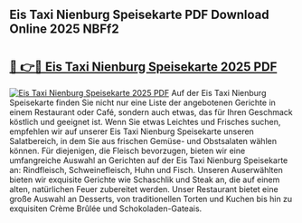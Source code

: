 ## Eis Taxi Nienburg Speisekarte PDF Download Online 2025 NBFf2

# <h2><a href="http://gc6tht.nevu.top/?p=Eis+Taxi+Nienburg+Speisekarte">🔗 👉🔴 Eis Taxi Nienburg Speisekarte 2025 PDF</a></h2>

[![Eis Taxi Nienburg Speisekarte 2025 PDF](https://i.imgur.com/dBaPXMq.png)](http://gc6tht.nevu.top/?p=Eis+Taxi+Nienburg+Speisekarte)
Auf der Eis Taxi Nienburg Speisekarte finden Sie nicht nur eine Liste der angebotenen Gerichte in einem Restaurant oder Café, sondern auch etwas, das für Ihren Geschmack köstlich und geeignet ist. Wenn Sie etwas Leichtes und Frisches suchen, empfehlen wir auf unserer Eis Taxi Nienburg Speisekarte unseren Salatbereich, in dem Sie aus frischen Gemüse- und Obstsalaten wählen können. Für diejenigen, die Fleisch bevorzugen, bieten wir eine umfangreiche Auswahl an Gerichten auf der Eis Taxi Nienburg Speisekarte an: Rindfleisch, Schweinefleisch, Huhn und Fisch. Unseren Auserwählten bieten wir exquisite Gerichte wie Schaschlik und Steak an, die auf einem alten, natürlichen Feuer zubereitet werden. Unser Restaurant bietet eine große Auswahl an Desserts, von traditionellen Torten und Kuchen bis hin zu exquisiten Crème Brûlée und Schokoladen-Gateais.
